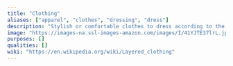 ```yaml
---
title: "Clothing"
aliases: ["apparel", "clothes", "dressing", "dress"]
description: "Stylish or comfortable clothes to dress according to the occasion."
image: "https://images-na.ssl-images-amazon.com/images/I/41YJTE37lrL.jpg"
purposes: []
qualities: []
wiki: "https://en.wikipedia.org/wiki/Layered_clothing"
---
```

